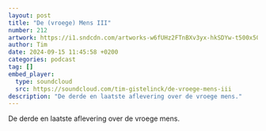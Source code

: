 ```yaml
---
layout: post
title: "De (vroege) Mens III"
number: 212
artwork: https://i1.sndcdn.com/artworks-w6fUHz2FTnBXv3yx-hkSDYw-t500x500.jpg
author: Tim
date: 2024-09-15 11:45:58 +0200
categories: podcast
tag: []
embed_player:
  type: soundcloud
  src: https://soundcloud.com/tim-gistelinck/de-vroege-mens-iii
description: "De derde en laatste aflevering over de vroege mens."
---
```

De derde en laatste aflevering over de vroege mens.